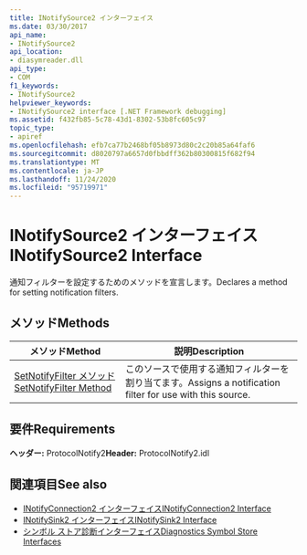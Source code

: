 ```yaml
---
title: INotifySource2 インターフェイス
ms.date: 03/30/2017
api_name:
- INotifySource2
api_location:
- diasymreader.dll
api_type:
- COM
f1_keywords:
- INotifySource2
helpviewer_keywords:
- INotifySource2 interface [.NET Framework debugging]
ms.assetid: f432fb85-5c78-43d1-8302-53b8fc605c97
topic_type:
- apiref
ms.openlocfilehash: efb7ca77b2468bf05b8973d80c2c20b85a64faf6
ms.sourcegitcommit: d8020797a6657d0fbbdff362b80300815f682f94
ms.translationtype: MT
ms.contentlocale: ja-JP
ms.lasthandoff: 11/24/2020
ms.locfileid: "95719971"
---
```

# <a name="inotifysource2-interface"></a><span data-ttu-id="2f13e-102">INotifySource2 インターフェイス</span><span class="sxs-lookup"><span data-stu-id="2f13e-102">INotifySource2 Interface</span></span>

<span data-ttu-id="2f13e-103">通知フィルターを設定するためのメソッドを宣言します。</span><span class="sxs-lookup"><span data-stu-id="2f13e-103">Declares a method for setting notification filters.</span></span>  
  
## <a name="methods"></a><span data-ttu-id="2f13e-104">メソッド</span><span class="sxs-lookup"><span data-stu-id="2f13e-104">Methods</span></span>  
  
|<span data-ttu-id="2f13e-105">メソッド</span><span class="sxs-lookup"><span data-stu-id="2f13e-105">Method</span></span>|<span data-ttu-id="2f13e-106">説明</span><span class="sxs-lookup"><span data-stu-id="2f13e-106">Description</span></span>|  
|------------|-----------------|  
|[<span data-ttu-id="2f13e-107">SetNotifyFilter メソッド</span><span class="sxs-lookup"><span data-stu-id="2f13e-107">SetNotifyFilter Method</span></span>](inotifysource2-setnotifyfilter-method.md)|<span data-ttu-id="2f13e-108">このソースで使用する通知フィルターを割り当てます。</span><span class="sxs-lookup"><span data-stu-id="2f13e-108">Assigns a notification filter for use with this source.</span></span>|  
  
## <a name="requirements"></a><span data-ttu-id="2f13e-109">要件</span><span class="sxs-lookup"><span data-stu-id="2f13e-109">Requirements</span></span>  

 <span data-ttu-id="2f13e-110">**ヘッダー:** ProtocolNotify2</span><span class="sxs-lookup"><span data-stu-id="2f13e-110">**Header:** ProtocolNotify2.idl</span></span>  
  
## <a name="see-also"></a><span data-ttu-id="2f13e-111">関連項目</span><span class="sxs-lookup"><span data-stu-id="2f13e-111">See also</span></span>

- [<span data-ttu-id="2f13e-112">INotifyConnection2 インターフェイス</span><span class="sxs-lookup"><span data-stu-id="2f13e-112">INotifyConnection2 Interface</span></span>](inotifyconnection2-interface.md)
- [<span data-ttu-id="2f13e-113">INotifySink2 インターフェイス</span><span class="sxs-lookup"><span data-stu-id="2f13e-113">INotifySink2 Interface</span></span>](inotifysink2-interface.md)
- [<span data-ttu-id="2f13e-114">シンボル ストア診断インターフェイス</span><span class="sxs-lookup"><span data-stu-id="2f13e-114">Diagnostics Symbol Store Interfaces</span></span>](diagnostics-symbol-store-interfaces.md)
